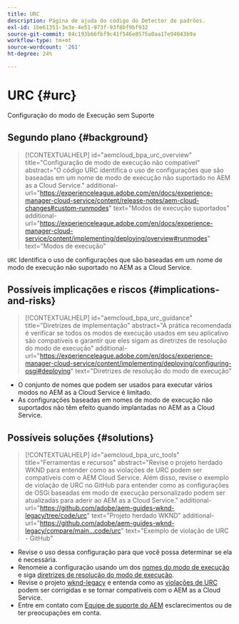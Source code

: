 ```yaml
---
title: URC
description: Página de ajuda do código do Detector de padrões.
exl-id: 1be61351-3e3e-4e51-973f-93f8bf9bf932
source-git-commit: 84c193b66fbf9c41f546e8575a0aa17e94043b9a
workflow-type: tm+mt
source-wordcount: '261'
ht-degree: 24%

---
```


# URC {#urc}

Configuração do modo de Execução sem Suporte

## Segundo plano {#background}

>[!CONTEXTUALHELP]
>id="aemcloud_bpa_urc_overview"
>title="Configuração de modo de execução não compatível"
>abstract="O código URC identifica o uso de configurações que são baseadas em um nome de modo de execução não suportado no AEM as a Cloud Service."
>additional-url="https://experienceleague.adobe.com/en/docs/experience-manager-cloud-service/content/release-notes/aem-cloud-changes#custom-runmodes" text="Modos de execução suportados"
>additional-url="https://experienceleague.adobe.com/en/docs/experience-manager-cloud-service/content/implementing/deploying/overview#runmodes" text="Modos de execução"

`URC`  Identifica o uso de configurações que são baseadas em um nome de modo de execução não suportado no AEM as a Cloud Service.

## Possíveis implicações e riscos {#implications-and-risks}

>[!CONTEXTUALHELP]
>id="aemcloud_bpa_urc_guidance"
>title="Diretrizes de implementação"
>abstract="A prática recomendada é verificar se todos os modos de execução usados em seu aplicativo são compatíveis e garantir que eles sigam as diretrizes de resolução do modo de execução"
>additional-url="https://experienceleague.adobe.com/en/docs/experience-manager-cloud-service/content/implementing/deploying/configuring-osgi#deploying" text="Diretrizes de resolução do modo de execução"

* O conjunto de nomes que podem ser usados para executar vários modos no AEM as a Cloud Service é limitado.
* As configurações baseadas em nomes de modo de execução não suportados não têm efeito quando implantadas no AEM as a Cloud Service.

## Possíveis soluções {#solutions}

>[!CONTEXTUALHELP]
>id="aemcloud_bpa_urc_tools"
>title="Ferramentas e recursos"
>abstract="Revise o projeto herdado WKND para entender como as violações de URC podem ser compatíveis com o AEM Cloud Service. Além disso, revise o exemplo de violação de URC no GitHub para entender como as configurações de OSGi baseadas em modo de execução personalizado podem ser atualizadas para aderir ao AEM as a Cloud Service."
>additional-url="https://github.com/adobe/aem-guides-wknd-legacy/tree/code/urc" text="Projeto herdado WKND"
>additional-url="https://github.com/adobe/aem-guides-wknd-legacy/compare/main...code/urc" text="Exemplo de violação de URC - GitHub"

* Revise o uso dessa configuração para que você possa determinar se ela é necessária.
* Renomeie a configuração usando um dos [nomes do modo de execução](https://experienceleague.adobe.com/en/docs/experience-manager-cloud-service/content/release-notes/aem-cloud-changes#custom-runmodes) e siga [diretrizes de resolução do modo de execução](https://experienceleague.adobe.com/en/docs/experience-manager-cloud-service/content/implementing/deploying/configuring-osgi#runmode-resolution).
* Revise o projeto [wknd-legacy](https://github.com/adobe/aem-guides-wknd-legacy/tree/code/urc) e entenda como as [violações de URC](https://github.com/adobe/aem-guides-wknd-legacy/compare/main...code/urc) podem ser corrigidas e se tornar compatíveis com o AEM as a Cloud Service.
* Entre em contato com [Equipe de suporte do AEM](https://helpx.adobe.com/br/enterprise/using/support-for-experience-cloud.html) esclarecimentos ou de ter preocupações em conta.
